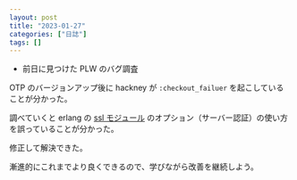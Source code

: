 ```yaml
---
layout: post
title: "2023-01-27"
categories: ["日誌"]
tags: []
---
```


- 前日に見つけた PLW のバグ調査

OTP のバージョンアップ後に hackney が `:checkout_failuer` を起こしていることが分かった。

調べていくと erlang の [ssl モジュール](https://www.erlang.org/doc/man/ssl.html) のオプション（サーバー認証）の使い方を誤っていることが分かった。

修正して解決できた。

漸進的にこれまでより良くできるので、学びながら改善を継続しよう。
